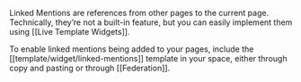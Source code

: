 Linked Mentions are references from other pages to the current page. Technically, they’re not a built-in feature, but you can easily implement them using [[Live Template Widgets]].

To enable linked mentions being added to your pages, include the [[template/widget/linked-mentions]] template in your space, either through copy and pasting or through [[Federation]].
